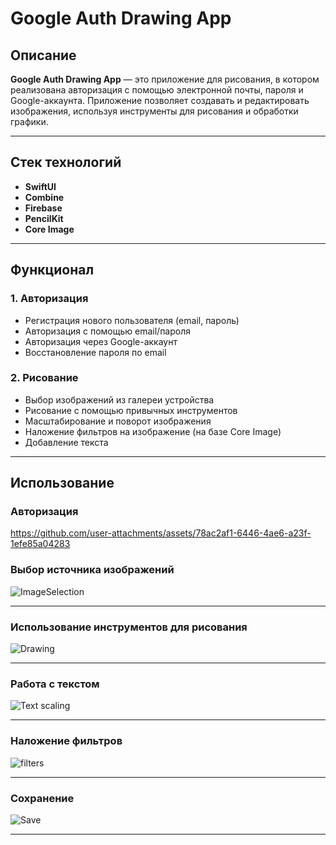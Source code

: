 # Google Auth Drawing App

## Описание

**Google Auth Drawing App** — это приложение для рисования, в котором реализована авторизация с помощью электронной почты, пароля и Google-аккаунта. Приложение позволяет создавать и редактировать изображения, используя инструменты для рисования и обработки графики.

---

## Стек технологий

- **SwiftUI**
- **Combine**
- **Firebase**
- **PencilKit**
- **Core Image**


---

## Функционал

### 1. Авторизация

- Регистрация нового пользователя (email, пароль)
- Авторизация с помощью email/пароля
- Авторизация через Google-аккаунт
- Восстановление пароля по email

### 2. Рисование

- Выбор изображений из галереи устройства
- Рисование с помощью привычных инструментов
- Масштабирование и поворот изображения
- Наложение фильтров на изображение (на базе Core Image)
- Добавление текста

---

## Использование
### Авторизация
  
https://github.com/user-attachments/assets/78ac2af1-6446-4ae6-a23f-1efe85a04283

### Выбор источника изображений
![ImageSelection](https://github.com/user-attachments/assets/dfa7d003-0c48-427d-ad63-0c59c398424e)

---

### Использование инструментов для рисования
![Drawing](https://github.com/user-attachments/assets/5620cdef-eccb-4495-8fc6-3f496a67593a)

---

### Работа с текстом
![Text scaling](https://github.com/user-attachments/assets/2c24d851-0349-4f6d-ab48-f867e14ab14f)

---

### Наложение фильтров
![filters](https://github.com/user-attachments/assets/28a4b2a9-2f3c-4f56-a74c-b6e3112c5a51)

---

### Сохранение
![Save](https://github.com/user-attachments/assets/76f38429-3203-4b8a-9957-0749b42c0758)

---
